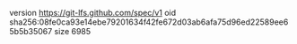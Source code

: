 version https://git-lfs.github.com/spec/v1
oid sha256:08fe0ca93e14ebe79201634f42fe672d03ab6afa75d96ed22589ee65b5b35067
size 6985
